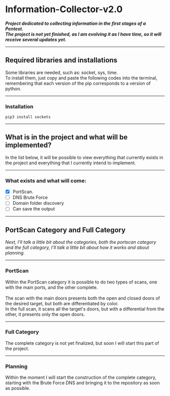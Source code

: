 # Information-Collector-v2.0
 
<p>

__*Project dedicated to collecting information in the first stages of a Pentest.<br />
The project is not yet finished, as I am evolving it as I have time, so it will receive several updates yet.*__

<p>

---

## Required libraries and installations

<p>

Some libraries are needed, such as: socket, sys, time.<br />
To install them, just copy and paste the following codes into the terminal, remembering that each version of the pip corresponds to a version of python.<br />

<p>

---

### Installation

`pip3 install sockets`

---

## What is in the project and what will be implemented?

<p>
 
In the list below, it will be possible to view everything that currently exists in the project and everything that I currently intend to implement.<br />

</p>

---

### What exists and what will come:

 - [x] PortScan.<br />
 - [ ] DNS Brute Force<br />
 - [ ] Domain folder discovery<br />
 - [ ] Can save the output<br />
 
---

## PortScan Category and Full Category

<p>
 
*Next, I'll talk a little bit about the categories, both the portscan category and the full category, I'll talk a little bit about how it works and about planning.*

</p>

---

### PortScan

<p>
 
Within the PortScan category it is possible to do two types of scans, one with the main ports, and the other complete.<br /><br />
The scan with the main doors presents both the open and closed doors of the desired target, but both are differentiated by color.<br />
In the full scan, it scans all the target's doors, but with a differential from the other, it presents only the open doors.

</p>

---

### Full Category

<p>

The complete category is not yet finalized, but soon I will start this part of the project.

<p>

---

### Planning

<p>
 
 Within the moment I will start the construction of the complete category, starting with the Brute Force DNS and bringing it to the repository as soon as possible.
 
</p>